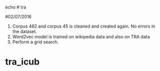 echo # tra

#02/07/2016

1. Corpus 462 and corpus 45 is cleaned and created again. No errors in the dataset.
2. Word2vec model is trained on wikipedia data and also on TRA data
3. Perform a grid search.
# tra_icub
